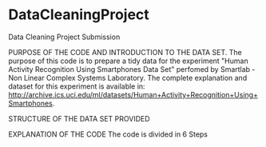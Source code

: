 # DataCleaningProject
Data Cleaning Project Submission

PURPOSE OF THE CODE AND INTRODUCTION TO THE DATA SET. 
The purpose of this code is to prepare a tidy data for the experiment "Human Activity Recognition Using Smartphones Data Set" perfomed by Smartlab - Non Linear Complex Systems Laboratory. The complete explanation and dataset for this experiment is available in: http://archive.ics.uci.edu/ml/datasets/Human+Activity+Recognition+Using+Smartphones. 

STRUCTURE OF THE DATA SET PROVIDED

EXPLANATION OF THE CODE
The code is divided in 6 Steps
